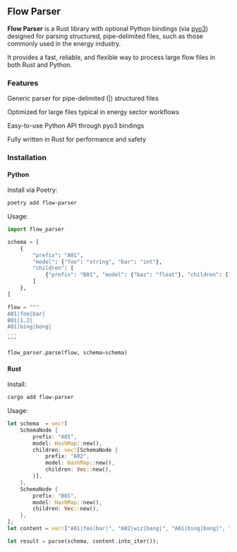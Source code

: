 ## Flow Parser

**Flow Parser** is a Rust library with optional Python bindings (via [pyo3](https://pyo3.rs/)) designed for parsing structured, pipe-delimited files, such as those commonly used in the energy industry. 

It provides a fast, reliable, and flexible way to process large flow files in both Rust and Python.

### Features

Generic parser for pipe-delimited (|) structured files

Optimized for large files typical in energy sector workflows

Easy-to-use Python API through pyo3 bindings

Fully written in Rust for performance and safety

### Installation

#### Python

Install via Poetry:
```bash
poetry add flow-parser
```

Usage:

```python
import flow_parser

schema = [
    {
        "prefix": "A01",
        "model": {"foo": "string", "bar": "int"},
        "children": [
            {"prefix": "B01", "model": {"baz": "float"}, "children": []}
        ]
    },
]

flow = """
A01|foo|bar|
B01|1.2|
A01|bing|bong|
...
""" 

flow_parser.parse(flow, schema=schema)

```

#### Rust

Install:
```bash
cargo add flow-parser
```

Usage:

```rust
let schema  = vec![
    SchemaNode {
        prefix: "A01",
        model: HashMap::new(),
        children: vec![SchemaNode {
            prefix: "A02",
            model: HashMap::new(),
            children: Vec::new(),
        }],
    },
    SchemaNode {
        prefix: "B01",
        model: HashMap::new(),
        children: Vec::new(),
    },
];
let content = vec!["A01|foo|bar|", "A02|wiz|bang|", "A01|bing|bong|", "B01|waz|baz|"];

let result = parse(schema, content.into_iter());

```

